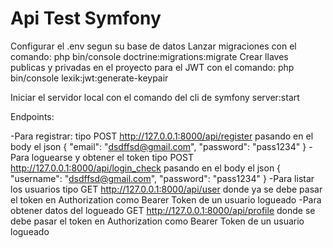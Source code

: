# Api Test Symfony
Configurar el .env segun su base de datos
Lanzar migraciones con el comando: php bin/console doctrine:migrations:migrate
Crear llaves publicas y privadas en el proyecto para el JWT con el comando: php bin/console lexik:jwt:generate-keypair

Iniciar el servidor local con el comando del cli de symfony server:start

Endpoints:

-Para registrar: tipo POST http://127.0.0.1:8000/api/register pasando en el body el json {
    "email": "dsdffsd@gmail.com",
    "password": "pass1234"
}
-Para loguearse y obtener el token tipo POST http://127.0.0.1:8000/api/login_check pasando en el body el json {
    "username": "dsdffsd@gmail.com",
    "password": "pass1234"
}
-Para listar los usuarios tipo GET http://127.0.0.1:8000/api/user donde ya se debe pasar el token en Authorization como Bearer Token de un usuario logueado
-Para obtener datos del logueado GET http://127.0.0.1:8000/api/profile donde se debe pasar el token en Authorization como Bearer Token de un usuario logueado
